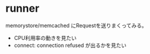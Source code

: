 # runner

memorystore/memcached にRequestを送りまくってみる。

* CPU利用率の動きを見たい
* connect: connection refused が出るかを見たい